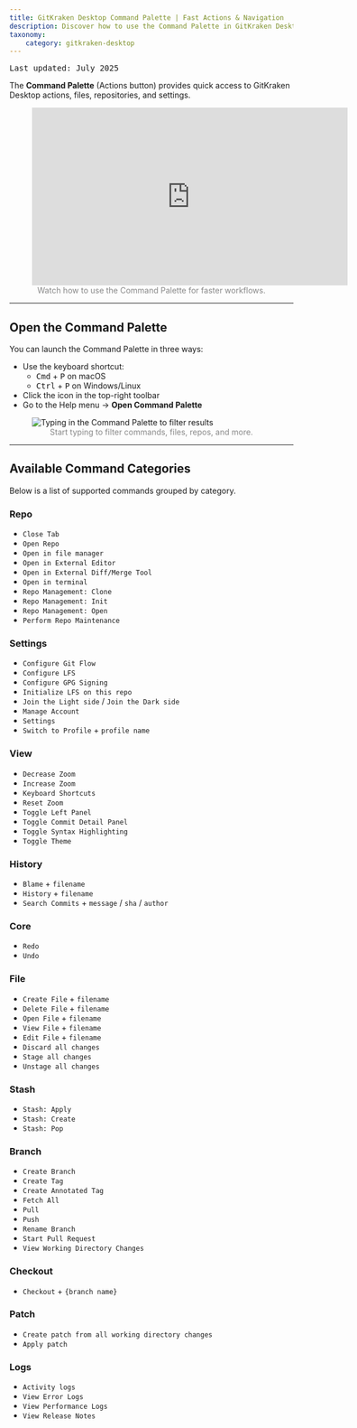 ```yaml
---
title: GitKraken Desktop Command Palette | Fast Actions & Navigation
description: Discover how to use the Command Palette in GitKraken Desktop to quickly run commands, open files, switch repos, and customize settings with shortcuts.
taxonomy:
    category: gitkraken-desktop
---
```

<kbd>Last updated: July 2025</kbd>

The <strong>Command Palette</strong> (Actions button) provides quick access to GitKraken Desktop actions, files, repositories, and settings.

<figure>
  <div class='embed-container embed-container--16-9'>
    <iframe width="560" height="315" src="https://www.youtube.com/embed/lNsQesvuRj4?rel=0&vq=hd1080" frameborder="0" allowfullscreen></iframe>
  </div>
  <figcaption style="text-align:center; color:#888">Watch how to use the Command Palette for faster workflows.</figcaption>
</figure>

***

## Open the Command Palette

You can launch the Command Palette in three ways:

- Use the keyboard shortcut:
  - <kbd>Cmd</kbd> + <kbd>P</kbd> on macOS
  - <kbd>Ctrl</kbd> + <kbd>P</kbd> on Windows/Linux
- Click the <i class="fa fa-magic" style="transform: rotate(225deg)"></i> icon in the top-right toolbar
- Go to the Help menu → <strong>Open Command Palette</strong>

<figure>
  <img src="/wp-content/uploads/command-palette-example.gif" srcset="/wp-content/uploads/command-palette-example.gif" class="help-center-img img-bordered" alt="Typing in the Command Palette to filter results">
  <figcaption style="text-align:center; color:#888">Start typing to filter commands, files, repos, and more.</figcaption>
</figure>

***

## Available Command Categories

Below is a list of supported commands grouped by category.

### Repo
- `Close Tab`
- `Open Repo`
- `Open in file manager`
- `Open in External Editor`
- `Open in External Diff/Merge Tool`
- `Open in terminal`
- `Repo Management: Clone`
- `Repo Management: Init`
- `Repo Management: Open`
- `Perform Repo Maintenance`

### Settings
- `Configure Git Flow`
- `Configure LFS`
- `Configure GPG Signing`
- `Initialize LFS on this repo`
- `Join the Light side` / `Join the Dark side`
- `Manage Account`
- `Settings`
- `Switch to Profile` + `profile name`

### View
- `Decrease Zoom`
- `Increase Zoom`
- `Keyboard Shortcuts`
- `Reset Zoom`
- `Toggle Left Panel`
- `Toggle Commit Detail Panel`
- `Toggle Syntax Highlighting`
- `Toggle Theme`

### History
- `Blame` + `filename`
- `History` + `filename`
- `Search Commits` + `message` / `sha` / `author`

### Core
- `Redo`
- `Undo`

### File
- `Create File` + `filename`
- `Delete File` + `filename`
- `Open File` + `filename`
- `View File` + `filename`
- `Edit File` + `filename`
- `Discard all changes`
- `Stage all changes`
- `Unstage all changes`

### Stash
- `Stash: Apply`
- `Stash: Create`
- `Stash: Pop`

### Branch
- `Create Branch`
- `Create Tag`
- `Create Annotated Tag`
- `Fetch All`
- `Pull`
- `Push`
- `Rename Branch`
- `Start Pull Request`
- `View Working Directory Changes`

### Checkout
- `Checkout` + `{branch name}`

### Patch
- `Create patch from all working directory changes`
- `Apply patch`

### Logs
- `Activity logs`
- `View Error Logs`
- `View Performance Logs`
- `View Release Notes`
